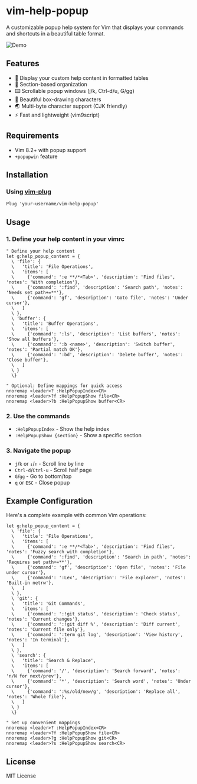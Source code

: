 # vim-help-popup

A customizable popup help system for Vim that displays your commands and shortcuts in a beautiful table format.

![Demo](https://user-images.githubusercontent.com/your-username/vim-help-popup/demo.gif)

## Features

- 📖 Display your custom help content in formatted tables
- 🎯 Section-based organization
- ⌨️  Scrollable popup windows (j/k, Ctrl-d/u, G/gg)
- 🎨 Beautiful box-drawing characters
- 🌏 Multi-byte character support (CJK friendly)
- ⚡ Fast and lightweight (vim9script)

## Requirements

- Vim 8.2+ with popup support
- `+popupwin` feature

## Installation

### Using [vim-plug](https://github.com/junegunn/vim-plug)

```vim
Plug 'your-username/vim-help-popup'
```

## Usage
### 1. Define your help content in your vimrc

```vim
" Define your help content
let g:help_popup_content = {
  \ 'file': {
  \   'title': 'File Operations',
  \   'items': [
  \     {'command': ':e **/*<Tab>', 'description': 'Find files', 'notes': 'With completion'},
  \     {'command': ':find', 'description': 'Search path', 'notes': 'Needs set path+=**'},
  \     {'command': 'gf', 'description': 'Goto file', 'notes': 'Under cursor'},
  \   ]
  \ },
  \ 'buffer': {
  \   'title': 'Buffer Operations', 
  \   'items': [
  \     {'command': ':ls', 'description': 'List buffers', 'notes': 'Show all buffers'},
  \     {'command': ':b <name>', 'description': 'Switch buffer', 'notes': 'Partial match OK'},
  \     {'command': ':bd', 'description': 'Delete buffer', 'notes': 'Close buffer'},
  \   ]
  \ }
  \}

" Optional: Define mappings for quick access
nnoremap <leader>? :HelpPopupIndex<CR>
nnoremap <leader>?f :HelpPopupShow file<CR>
nnoremap <leader>?b :HelpPopupShow buffer<CR>
```

### 2. Use the commands

- `:HelpPopupIndex` - Show the help index
- `:HelpPopupShow {section}` - Show a specific section

### 3. Navigate the popup

- `j`/`k` or `↓`/`↑` - Scroll line by line
- `Ctrl-d`/`Ctrl-u` - Scroll half page
- `G`/`gg` - Go to bottom/top
- `q` or `ESC` - Close popup

## Example Configuration

Here's a complete example with common Vim operations:

```vim
let g:help_popup_content = {
  \ 'file': {
  \   'title': 'File Operations',
  \   'items': [
  \     {'command': ':e **/*<Tab>', 'description': 'Find files', 'notes': 'Fuzzy search with completion'},
  \     {'command': ':find', 'description': 'Search in path', 'notes': 'Requires set path+=**'},
  \     {'command': 'gf', 'description': 'Open file', 'notes': 'File under cursor'},
  \     {'command': ':Lex', 'description': 'File explorer', 'notes': 'Built-in netrw'},
  \   ]
  \ },
  \ 'git': {
  \   'title': 'Git Commands',
  \   'items': [
  \     {'command': ':!git status', 'description': 'Check status', 'notes': 'Current changes'},
  \     {'command': ':!git diff %', 'description': 'Diff current', 'notes': 'Current file only'},
  \     {'command': ':term git log', 'description': 'View history', 'notes': 'In terminal'},
  \   ]
  \ },
  \ 'search': {
  \   'title': 'Search & Replace',
  \   'items': [
  \     {'command': '/', 'description': 'Search forward', 'notes': 'n/N for next/prev'},
  \     {'command': '*', 'description': 'Search word', 'notes': 'Under cursor'},
  \     {'command': ':%s/old/new/g', 'description': 'Replace all', 'notes': 'Whole file'},
  \   ]
  \ }
  \}

" Set up convenient mappings
nnoremap <leader>? :HelpPopupIndex<CR>
nnoremap <leader>?f :HelpPopupShow file<CR>
nnoremap <leader>?g :HelpPopupShow git<CR>
nnoremap <leader>?s :HelpPopupShow search<CR>
```

## License

MIT License
